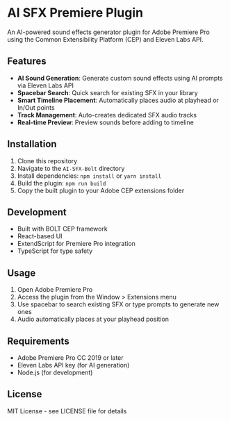 # AI SFX Premiere Plugin

An AI-powered sound effects generator plugin for Adobe Premiere Pro using the Common Extensibility Platform (CEP) and Eleven Labs API.

## Features

- **AI Sound Generation**: Generate custom sound effects using AI prompts via Eleven Labs API
- **Spacebar Search**: Quick search for existing SFX in your library
- **Smart Timeline Placement**: Automatically places audio at playhead or In/Out points
- **Track Management**: Auto-creates dedicated SFX audio tracks
- **Real-time Preview**: Preview sounds before adding to timeline

## Installation

1. Clone this repository
2. Navigate to the `AI-SFX-Bolt` directory
3. Install dependencies: `npm install` or `yarn install`
4. Build the plugin: `npm run build`
5. Copy the built plugin to your Adobe CEP extensions folder

## Development

- Built with BOLT CEP framework
- React-based UI
- ExtendScript for Premiere Pro integration
- TypeScript for type safety

## Usage

1. Open Adobe Premiere Pro
2. Access the plugin from the Window > Extensions menu
3. Use spacebar to search existing SFX or type prompts to generate new ones
4. Audio automatically places at your playhead position

## Requirements

- Adobe Premiere Pro CC 2019 or later
- Eleven Labs API key (for AI generation)
- Node.js (for development)

## License

MIT License - see LICENSE file for details